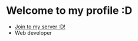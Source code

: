 # Welcome to my profile  :D
- [Join to my server :D!](https://discord.gg/hxC5vDbjTW)
- Web developer 
<!---
theYassonDC/theYassonDC is a ✨ special ✨ repository because its `README.md` (this file) appears on your GitHub profile.
You can click the Preview link to take a look at your changes.
--->
